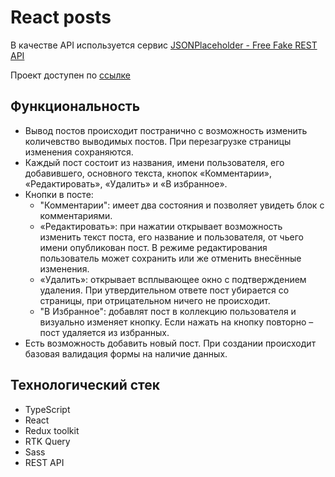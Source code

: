 # React posts

В качестве API используется сервис [JSONPlaceholder - Free Fake REST API](https://jsonplaceholder.typicode.com/)

Проект доступен по [ссылке](https://mickkrishtopa.github.io/react-posts-ts/)

## Функциональность

-   Вывод постов происходит постранично с возможность изменить количевство выводимых постов. При перезагрузке страницы изменения сохраняются.
-   Каждый пост состоит из названия, имени пользователя, его добавившего, основного текста, кнопок «Комментарии», «Редактировать», «Удалить» и «В избранное».
-   Кнопки в посте:
    -   "Комментарии": имеет два состояния и позволяет увидеть блок с комментариями.
    -   «Редактировать»: при нажатии открывает возможность изменить текст поста, его название и пользователя, от чьего имени опубликован пост. В режиме редактирования пользователь может сохранить или же отменить внесённые изменения.
    -   «Удалить»: открывает всплывающее окно с подтверждением удаления. При утвердительном ответе пост убирается со страницы, при отрицательном ничего не происходит.
    -   "В Избранное": добавлят пост в коллекцию пользователя и визуально изменяет кнопку. Если нажать на кнопку повторно – пост удаляется из избранных.
-   Есть возможность добавить новый пост. При создании происходит базовая валидация формы на наличие данных.

## Технологический стек

-   TypeScript
-   React
-   Redux toolkit
-   RTK Query
-   Sass
-   REST API
